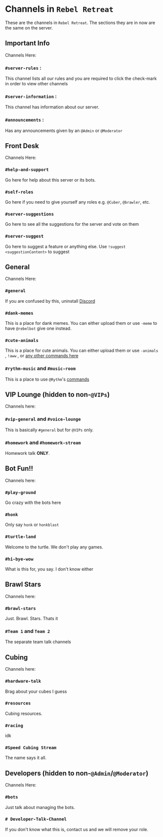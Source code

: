 # Channels in `Rebel Retreat`
These are the channels in `Rebel Retreat`. The sections they are in now are the same on the server.

## Important Info
Channels Here:
### `#server-rules` :

This channel lists all our rules and you are required to click the check-mark in order to view other channels

### `#server-information` :
This channel has information about our server.

### `#announcements` :
Has any announcements given by an `@Admin` or `@Moderator`

## Front Desk
Channels Here:
### `#help-and-support`
Go here for help about this server or its bots.
### `#self-roles`
Go here if you need to give yourself any roles e.g. `@Cuber`, `@brawler`, etc.
### `#server-suggestions`
Go here to see all the suggestions for the server and vote on them
### `#server-suggest`
Go here to suggest a feature or anything else. Use `!suggest <suggestionContent>` to suggest


## General
Channels Here:
### `#general`
If you are confused by this, uninstall [Discord](https://discord.com)
### `#dank-memes`
This is a place for dank memes. You can either upload them or use `-meme` to have `@rebelbot` give one instead.
### `#cute-animals`
This is a place for cute animals. You can either upload them or use `-animals` , `!aww` , or [any other commands here](docs?section=commands)
### `#rythm-music` and `#music-room`
This is a place to use `@Rythm`'s [commands](docs?section=commands)

## VIP Lounge (hidden to non-`@VIPs`)
Channels here:
### `#vip-general` and `#voice-lounge`
This is basically `#general` but for `@VIPs` only.
### `#homework` and `#homework-stream`
Homework talk **ONLY**.
## Bot Fun!!
Channels here:
### `#play-ground`
Go crazy with the bots here
### `#honk`
Only say `honk` or `honkblast`
### `#turtle-land`
Welcome to the turtle. We don't play any games.
### `#hi-bye-wow`
What is this for, you say. I don't know either

## Brawl Stars
Channels here:
### `#brawl-stars`
Just. Brawl. Stars. Thats it
### `#Team 1` and `Team 2`
The separate team talk channels

## Cubing
Channels here:
### `#hardware-talk`
Brag about your cubes I guess
### `#resources`
Cubing resources.
### `#racing`
idk
### `#Speed Cubing Stream`
The name says it all.

## Developers (hidden to non-`@Admin`/`@Moderator`)
Channels Here:
### `#bots`
Just talk about managing the bots.
### `# Developer-Talk-Channel`
If you don't know what this is, contact us and we will remove your role.